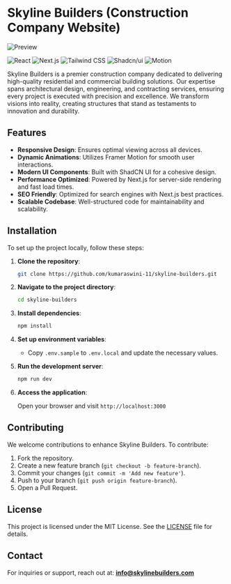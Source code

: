 # Skyline Builders (Construction Company Website)

![Preview](https://raw.githubusercontent.com/kumaraswini-11/skyline-builders/main/public/preview.png)

![React](https://img.shields.io/badge/React-19.0.0-blue?style=for-the-badge&logo=react)
![Next.js](https://img.shields.io/badge/Next.js-15.2.3-black?style=for-the-badge&logo=next.js)
![Tailwind CSS](https://img.shields.io/badge/Tailwind_CSS-4.0-blue?style=for-the-badge&logo=tailwind-css)
![Shadcn/ui](https://img.shields.io/badge/ShadCN_UI-%23ffffff?style=for-the-badge)
![Motion](https://img.shields.io/badge/Framer_Motion-%23ff0080?style=for-the-badge&logo=framer)

Skyline Builders is a premier construction company dedicated to delivering high-quality residential and commercial building solutions. Our expertise spans architectural design, engineering, and contracting services, ensuring every project is executed with precision and excellence. We transform visions into reality, creating structures that stand as testaments to innovation and durability.

## Features

- **Responsive Design**: Ensures optimal viewing across all devices.
- **Dynamic Animations**: Utilizes Framer Motion for smooth user interactions.
- **Modern UI Components**: Built with ShadCN UI for a cohesive design.
- **Performance Optimized**: Powered by Next.js for server-side rendering and fast load times.
- **SEO Friendly**: Optimized for search engines with Next.js best practices.
- **Scalable Codebase**: Well-structured code for maintainability and scalability.

## Installation

To set up the project locally, follow these steps:

1. **Clone the repository**:

   ```bash
   git clone https://github.com/kumaraswini-11/skyline-builders.git
   ```

2. **Navigate to the project directory**:

   ```bash
   cd skyline-builders
   ```

3. **Install dependencies**:

   ```bash
   npm install
   ```

4. **Set up environment variables**:

   - Copy `.env.sample` to `.env.local` and update the necessary values.

5. **Run the development server**:

   ```bash
   npm run dev
   ```

6. **Access the application**:

   Open your browser and visit `http://localhost:3000`

## Contributing

We welcome contributions to enhance Skyline Builders. To contribute:

1. Fork the repository.
2. Create a new feature branch (`git checkout -b feature-branch`).
3. Commit your changes (`git commit -m 'Add new feature'`).
4. Push to your branch (`git push origin feature-branch`).
5. Open a Pull Request.

## License

This project is licensed under the MIT License. See the [LICENSE](LICENSE) file for details.

## Contact

For inquiries or support, reach out at: **<info@skylinebuilders.com>**

<!-- ## Reference

- [How To Build A Construction Website Using Next.js, Tailwind CSS, Motion](https://www.youtube.com/watch?v=VgO5WxSY_64) -->
